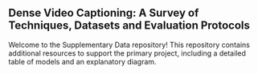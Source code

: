 
## Dense Video Captioning: A Survey of Techniques, Datasets and Evaluation  Protocols


Welcome to the Supplementary Data repository! This repository contains additional resources to support the primary project, including a detailed table of models and an explanatory diagram.
